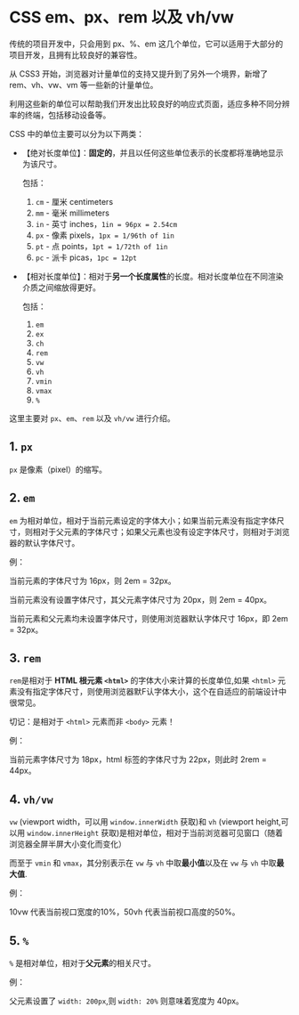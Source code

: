 # CSS em、px、rem 以及 vh/vw

传统的项目开发中，只会用到 px、%、em 这几个单位，它可以适用于大部分的项目开发，且拥有比较良好的兼容性。

从 CSS3 开始，浏览器对计量单位的支持又提升到了另外一个境界，新增了 rem、vh、vw、vm 等一些新的计量单位。

利用这些新的单位可以帮助我们开发出比较良好的响应式页面，适应多种不同分辨率的终端，包括移动设备等。

CSS 中的单位主要可以分为以下两类：

* 【绝对长度单位】：**固定的**，并且以任何这些单位表示的长度都将准确地显示为该尺寸。
  
  包括：

    1. `cm` - 厘米 centimeters
    2. `mm` - 毫米 millimeters
    3. `in` - 英寸 inches，`1in = 96px = 2.54cm`
    4. `px` - 像素 pixels，`1px = 1/96th of 1in`
    5. `pt` - 点 points，`1pt = 1/72th of 1in`
    6. `pc` - 派卡 picas，`1pc = 12pt`

* 【相对长度单位】：相对于**另一个长度属性**的长度。相对长度单位在不同渲染介质之间缩放得更好。
  
  包括：

    1. `em`
    2. `ex`
    3. `ch`
    4. `rem`
    5. `vw`
    6. `vh`
    7. `vmin`
    8. `vmax`
    9. `%`

这里主要对 `px`、`em`、`rem` 以及 `vh/vw` 进行介绍。

## 1. `px`

`px` 是像素（pixel）的缩写。

## 2. `em`

`em` 为相对单位，相对于当前元素设定的字体大小；如果当前元素没有指定字体尺寸，则相对于父元素的字体尺寸；如果父元素也没有设定字体尺寸，则相对于浏览器的默认字体尺寸。

例：

当前元素的字体尺寸为 16px，则 2em = 32px。

当前元素没有设置字体尺寸，其父元素字体尺寸为 20px，则 2em = 40px。

当前元素和父元素均未设置字体尺寸，则使用浏览器默认字体尺寸 16px，即 2em = 32px。

## 3. `rem`

`rem`是相对于 **HTML 根元素 `<html>`** 的字体大小来计算的长度单位,如果 `<html>` 元素没有指定字体尺寸，则使用浏览器默F认字体大小，这个在自适应的前端设计中很常见。

切记：是相对于 `<html>` 元素而非 `<body>` 元素！

例：

当前元素字体尺寸为 18px，html 标签的字体尺寸为 22px，则此时 2rem = 44px。

## 4. `vh/vw`

`vw` (viewport width，可以用 `window.innerWidth` 获取)和 `vh` (viewport height,可以用 `window.innerHeight` 获取)是相对单位，相对于当前浏览器可见窗口（随着浏览器全屏半屏大小变化而变化）

而至于 `vmin` 和 `vmax`，其分别表示在 `vw` 与 `vh` 中取**最小值**以及在 `vw` 与 `vh` 中取**最大值**.

例：

10vw 代表当前视口宽度的10%，50vh 代表当前视口高度的50%。

## 5. `%`

`%` 是相对单位，相对于**父元素**的相关尺寸。

例：

父元素设置了 `width: 200px`,则 `width: 20%` 则意味着宽度为 40px。
